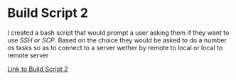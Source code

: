 # Build Script 2

<p>I created a bash script that would prompt a user asking them if they want to use <i>SSH or SCP</i>.
  Based on the choice they would be asked to do a number os tasks so as to connect to a server wether by remote to local or local to remote server</p>
  
 [Link to Build Script 2](/buildscript2.sh)




